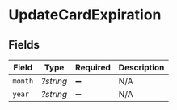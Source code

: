 # UpdateCardExpiration


## Fields

| Field              | Type               | Required           | Description        |
| ------------------ | ------------------ | ------------------ | ------------------ |
| `month`            | *?string*          | :heavy_minus_sign: | N/A                |
| `year`             | *?string*          | :heavy_minus_sign: | N/A                |